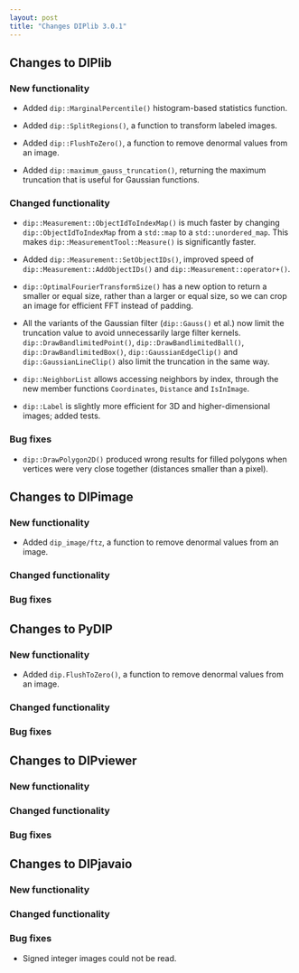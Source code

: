 ```yaml
---
layout: post
title: "Changes DIPlib 3.0.1"
---
```


## Changes to DIPlib

### New functionality

- Added `dip::MarginalPercentile()` histogram-based statistics function.

- Added `dip::SplitRegions()`, a function to transform labeled images.

- Added `dip::FlushToZero()`, a function to remove denormal values from an image.

- Added `dip::maximum_gauss_truncation()`, returning the maximum truncation that is useful for Gaussian functions.

### Changed functionality

- `dip::Measurement::ObjectIdToIndexMap()` is much faster by changing `dip::ObjectIdToIndexMap`
  from a `std::map` to a `std::unordered_map`. This makes `dip::MeasurementTool::Measure()` is significantly
  faster.

- Added `dip::Measurement::SetObjectIDs()`, improved speed of `dip::Measurement::AddObjectIDs()` and
  `dip::Measurement::operator+()`.

- `dip::OptimalFourierTransformSize()` has a new option to return a smaller or equal size, rather than
  a larger or equal size, so we can crop an image for efficient FFT instead of padding.

- All the variants of the Gaussian filter (`dip::Gauss()` et al.) now limit the truncation value to avoid
  unnecessarily large filter kernels. `dip::DrawBandlimitedPoint()`, `dip::DrawBandlimitedBall()`,
  `dip::DrawBandlimitedBox()`, `dip::GaussianEdgeClip()` and `dip::GaussianLineClip()` also limit the
  truncation in the same way.

- `dip::NeighborList` allows accessing neighbors by index, through the new member functions `Coordinates`,
  `Distance` and `IsInImage`.

- `dip::Label` is slightly more efficient for 3D and higher-dimensional images; added tests. 

### Bug fixes

- `dip::DrawPolygon2D()` produced wrong results for filled polygons when vertices were very close together
  (distances smaller than a pixel).


## Changes to DIPimage

### New functionality

- Added `dip_image/ftz`, a function to remove denormal values from an image.

### Changed functionality

### Bug fixes


## Changes to PyDIP

### New functionality

- Added `dip.FlushToZero()`, a function to remove denormal values from an image.

### Changed functionality

### Bug fixes


## Changes to DIPviewer

### New functionality

### Changed functionality

### Bug fixes


## Changes to DIPjavaio

### New functionality

### Changed functionality

### Bug fixes

- Signed integer images could not be read.
